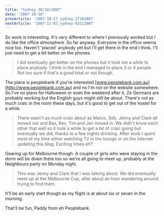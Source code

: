 ```yaml
---
title: "Sydney 30/10/2007"
date: "2007-10-30"
prevArticle: '2007-10-27_sydney-27102007'
nextArticle: '2007-11-03_sydney-03112007'
---
```

So work is interesting. It's very different to where I previously worked but I do like the office atmosphere. So far anyway. Everyone in the office seems nice too. Haven't 'placed' anybody yet but I'll get there in the end I think. I'll just need to get a bit better on the phones.
> I did eventually get better on the phones but it took me a while to place anybody. I think in the end I managed to place 3 or 4 people. Not too sure if that's a good total or not though.

The place is peoplebank if you're interested [www.peoplebank.com.au](http://www.peoplebank.com.au) and no I'm not on the website somewhere. So I've no plans for Halloween or even the weekend after it. Ze Germans are probably working but the English guys might still be about. There's not as much craic in the room these days, but it's good to get out of the hostel for a while.
> There wasn't as much craic about as Marco, Seb, Jenny and Clare all moved out and Baz, Kev, Tim and Jan moved in. We didn't know each other that well so it took a while to get a bit of craic going but eventually we did, thanks to a few nights drinking. After work I spent most of my time either watching TV in the lounge or on the internet updating this blog. Exciting times eh?

Gearing up for Melbourne though. A couple of girls who were staying in the dorm will be down there too so we're all going to meet up, probably at the Neighbours party on Monday night.
> This was Jenny and Clare that I was talking about. We did eventually meet up at the Melbourne Cup, after about an hour wandering around trying to find them.

It'll be an early start though as my flight is at about six or seven in the morning.

That'll be fun,
Paddy from eh Peoplebank.
